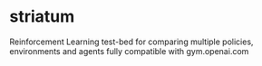 # striatum
Reinforcement Learning test-bed for comparing multiple policies, environments and agents fully compatible with gym.openai.com
